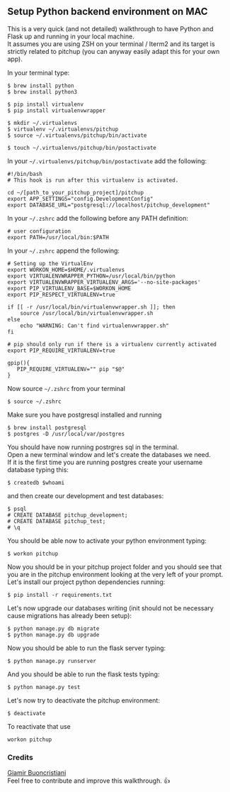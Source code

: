 ## Setup Python backend environment on MAC
This is a very quick (and not detailed) walkthrough to have Python and Flask up and running in your local machine.<br>
It assumes you are using ZSH on your terminal / Iterm2 and its target is strictly related to pitchup (you can anyway easily adapt this for your own app).


In your terminal type:
```
$ brew install python
$ brew install python3

$ pip install virtualenv
$ pip install virtualenvwrapper

$ mkdir ~/.virtualenvs
$ virtualenv ~/.virtualenvs/pitchup
$ source ~/.virtualenvs/pitchup/bin/activate

$ touch ~/.virtualenvs/pitchup/bin/postactivate
```

In your ```~/.virtualenvs/pitchup/bin/postactivate``` add the following:
```
#!/bin/bash
# This hook is run after this virtualenv is activated.

cd ~/[path_to_your_pitchup_project]/pitchup
export APP_SETTINGS="config.DevelopmentConfig"
export DATABASE_URL="postgresql://localhost/pitchup_development"
```

In your ```~/.zshrc``` add the following before any PATH definition:
```
# user configuration
export PATH=/usr/local/bin:$PATH
```

In your ```~/.zshrc``` append the following:
```
# Setting up the VirtualEnv
export WORKON_HOME=$HOME/.virtualenvs
export VIRTUALENVWRAPPER_PYTHON=/usr/local/bin/python
export VIRTUALENVWRAPPER_VIRTUALENV_ARGS='--no-site-packages'
export PIP_VIRTUALENV_BASE=$WORKON_HOME
export PIP_RESPECT_VIRTUALENV=true

if [[ -r /usr/local/bin/virtualenvwrapper.sh ]]; then
    source /usr/local/bin/virtualenvwrapper.sh
else
    echo "WARNING: Can't find virtualenvwrapper.sh"
fi

# pip should only run if there is a virtualenv currently activated
export PIP_REQUIRE_VIRTUALENV=true

gpip(){
   PIP_REQUIRE_VIRTUALENV="" pip "$@"
}
```
Now source ```~/.zshrc``` from your terminal
```
$ source ~/.zshrc
```

Make sure you have postgresql installed and running
```
$ brew install postgresql
$ postgres -D /usr/local/var/postgres
```
You should have now running postrgres sql in the terminal.<br>
Open a new terminal window and let's create the databases we need.<br>
If it is the first time you are running postgres create your username database typing this:
```
$ createdb $whoami
```
and then create our development and test databases:
```
$ psql
# CREATE DATABASE pitchup_development;
# CREATE DATABASE pitchup_test;
# \q
```

You should be able now to activate your python environment typing:
```
$ workon pitchup
```
Now you should be in your pitchup project folder and you should see that you are in the pitchup environment looking at the very left of your prompt.<br>
Let's install our project python dependencies running:
```
$ pip install -r requirements.txt
```
Let's now upgrade our databases writing (init should not be necessary cause migrations has already been setup):
```
$ python manage.py db migrate
$ python manage.py db upgrade
```
Now you should be able to run the flask server typing:
```
$ python manage.py runserver
```
And you should be able to run the flask tests typing:
```
$ python manage.py test
```
Let's now try to deactivate the pitchup environment:
```
$ deactivate
```
To reactivate that use
```
workon pitchup
```

### Credits
[Giamir Buoncristiani](https://github.com/giamir)<br>
Feel free to contribute and improve this walkthrough. 👍
